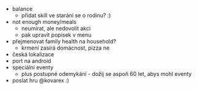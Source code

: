 * balance
  * přidat skill ve starání se o rodinu? :)
* not enough money/meals
  * neumírat, ale nedovolit akci
  * pak upravit popisek v menu
* přejmenovat family health na household?
  * krmení zasírá domácnost, pizza ne
* česká lokalizace
* port na android
* speciální eventy
  * plus postupné odemykání - dožij se aspoň 60 let, abys mohl eventy
* poslat hru @kovarex :)
